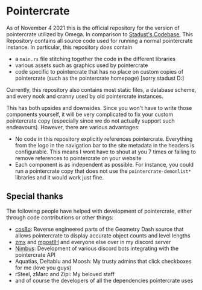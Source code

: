 # Pointercrate

As of November 4 2021 this is the official repository for the version of pointercrate utilized by Omega. In comparison to [Stadust's Codebase](https://github.com/stadust/pointercrate), This Repository contains all source code used for running a normal pointercrate instance. In particular, this repository *does* contain

- a `main.rs` file stitching together the code in the different libraries
- various assets such as graphics used by pointercrate
- code specific to pointercrate that has no place on custom copies of pointercrate (such as the pointercrate homepage) [sorry stadust D:]

Currently, this repository also contains most static files, a database scheme, and every nook and cranny used by old pointercrate instances. 

This has both upsides and downsides. Since you won't have to write those components yourself, it will be very complicated to fix your custom pointercrate copy (especially since we do not actually support such endeavours). However, there are various advantages:

- No code in this repository explicitly references pointercrate. Everything from the logo in the navigation bar to the site metadata in the headers is configurable. This means I wont have to shout at you 7 times or failing to remove references to pointercrate on your website
- Each component is as independent as possible. For instance, you could run a pointercrate copy that does not use the `pointercrate-demonlist*` libraries and it would work just fine.

## Special thanks

The following people have helped with development of pointercrate, either through code contributions or other things:

- [cos8o](https://github.com/cos8o): Reverse engineered parts of the Geometry Dash source that allows pointercrate to display accurate object counts and level lengths
- [zmx](https://github.com/kyurime) and [mgostIH](https://github.com/mgostIH) and everyone else over in my discord server  
- [Nimbus](https://github.com/NimbusGD): Development of various discord bots integrating with the pointercrate API
- Aquatias, Deltablu and Moosh: My trusty admins that click checkboxes for me (love you guys)
- rSteel, zMarc and Zipi: My beloved staff
- and of course the developers of all the dependencies pointercrate uses
